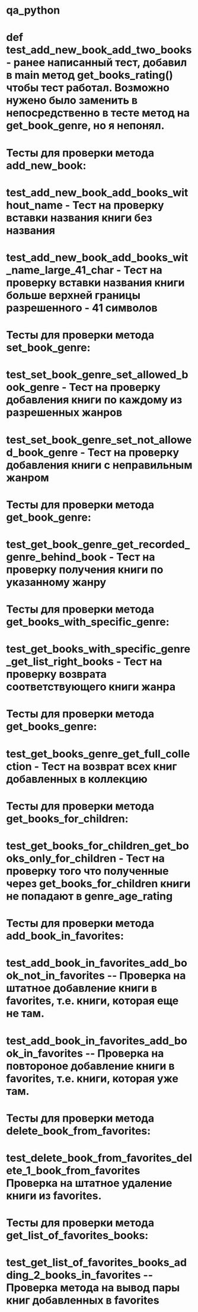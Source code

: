 # qa_python
# def test_add_new_book_add_two_books - ранее написанный тест, добавил в main метод get_books_rating() чтобы тест работал. Возможно нужено было заменить в непосредственно в тесте метод на get_book_genre, но я непонял.

# Тесты для проверки метода add_new_book:
# test_add_new_book_add_books_without_name - Тест на проверку вставки названия книги без названия
# test_add_new_book_add_books_wit_name_large_41_char - Тест на проверку вставки названия книги больше верхней границы разрешенного - 41 символов

# Тесты для проверки метода set_book_genre:
# test_set_book_genre_set_allowed_book_genre - Тест на проверку добавления книги по каждому из разрешенных жанров
# test_set_book_genre_set_not_allowed_book_genre - Тест на проверку добавления книги с неправильным жанром

# Тесты для проверки метода get_book_genre:
# test_get_book_genre_get_recorded_genre_behind_book - Тест на проверку получения книги по указанному жанру

# Тесты для проверки метода get_books_with_specific_genre:
# test_get_books_with_specific_genre_get_list_right_books - Тест на проверку возврата соответствующего книги жанра

# Тесты для проверки метода get_books_genre:
# test_get_books_genre_get_full_collection - Тест на возврат всех книг добавленных в коллекцию

# Тесты для проверки метода get_books_for_children:
# test_get_books_for_children_get_books_only_for_children - Тест на проверку того что полученные через get_books_for_children книги не попадают в genre_age_rating 

# Тесты для проверки метода add_book_in_favorites:
# test_add_book_in_favorites_add_book_not_in_favorites -- Проверка на штатное добавление книги в favorites, т.е. книги, которая еще не там.
# test_add_book_in_favorites_add_book_in_favorites -- Проверка на повтороное добавление книги в favorites, т.е. книги, которая уже там.

# Тесты для проверки метода delete_book_from_favorites:
# test_delete_book_from_favorites_delete_1_book_from_favorites Проверка на штатное удаление книги из favorites.

# Тесты для проверки метода get_list_of_favorites_books:
# test_get_list_of_favorites_books_adding_2_books_in_favorites -- Проверка метода на вывод пары книг добавленных в favorites